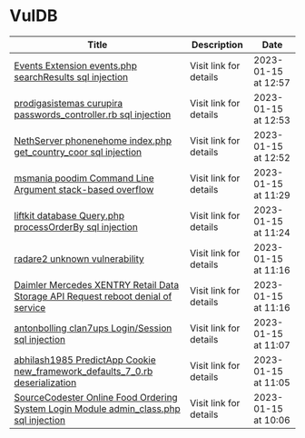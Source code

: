 

# VulDB

 |Title|Description|Date|
 |---|---|---|
 |[Events Extension events.php searchResults sql injection](https://vuldb.com/?id.218395)|Visit link for details|2023-01-15 at 12:57|
 |[prodigasistemas curupira passwords_controller.rb sql injection](https://vuldb.com/?id.218394)|Visit link for details|2023-01-15 at 12:53|
 |[NethServer phonenehome index.php get_country_coor sql injection](https://vuldb.com/?id.218393)|Visit link for details|2023-01-15 at 12:52|
 |[msmania poodim Command Line Argument stack-based overflow](https://vuldb.com/?id.218392)|Visit link for details|2023-01-15 at 11:29|
 |[liftkit database Query.php processOrderBy sql injection](https://vuldb.com/?id.218391)|Visit link for details|2023-01-15 at 11:24|
 |[radare2 unknown vulnerability](https://vuldb.com/?id.218390)|Visit link for details|2023-01-15 at 11:16|
 |[Daimler Mercedes XENTRY Retail Data Storage API Request reboot denial of service](https://vuldb.com/?id.218389)|Visit link for details|2023-01-15 at 11:16|
 |[antonbolling clan7ups Login/Session sql injection](https://vuldb.com/?id.218388)|Visit link for details|2023-01-15 at 11:07|
 |[abhilash1985 PredictApp Cookie new_framework_defaults_7_0.rb deserialization](https://vuldb.com/?id.218387)|Visit link for details|2023-01-15 at 11:05|
 |[SourceCodester Online Food Ordering System Login Module admin_class.php sql injection](https://vuldb.com/?id.218386)|Visit link for details|2023-01-15 at 10:06|
